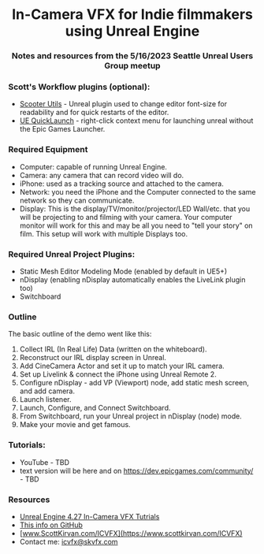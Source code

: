 
<div align="center">
<h1>In-Camera VFX for Indie filmmakers using Unreal Engine</h1>
<h3>Notes and resources from the 5/16/2023 Seattle Unreal Users Group meetup</h3>
</div> 

###  Scott's Workflow plugins (optional):
- [Scooter Utils](https://github.com/ScottKirvan/ScooterUtils) - Unreal plugin used to change editor font-size for readability and for quick restarts of the editor.
- [UE QuickLaunch](https://github.com/ScottKirvan/UE_QuickLaunch) - right-click context menu for launching unreal without the Epic Games Launcher.

### Required Equipment
- Computer: capable of running Unreal Engine.
- Camera: any camera that can record video will do.
- iPhone: used as a tracking source and attached to the camera.
- Network: you need the iPhone and the Computer connected to the same network so they can communicate.
- Display: This is the display/TV/monitor/projector/LED Wall/etc. that you will be projecting to and filming with your camera.  Your computer monitor will work for this and may be all you need to "tell your story" on film.  This setup will work with multiple Displays too.

### Required Unreal Project Plugins:
- Static Mesh Editor Modeling Mode (enabled by default in UE5+)
- nDisplay (enabling nDisplay automatically enables the LiveLink plugin too)
- Switchboard

### Outline
The basic outline of the demo went like this:
1. Collect IRL (In Real Life) Data  (written on the whiteboard).
3. Reconstruct our IRL display screen in Unreal.
4. Add CineCamera Actor and set it up to match your IRL camera.
5. Set up Livelink & connect the iPhone using Unreal Remote 2.
6. Configure nDisplay - add VP (Viewport) node, add static mesh screen, and add camera.
7. Launch listener.
8. Launch, Configure, and Connect Switchboard.
9. From Switchboard, run your Unreal project in nDisplay (node) mode.
10. Make your movie and get famous.


### Tutorials:
- YouTube - TBD
- text version will be here and on https://dev.epicgames.com/community/ - TBD


### Resources
- [Unreal Engine 4.27 In-Camera VFX Tutrials](https://www.youtube.com/playlist?list=PLZlv_N0_O1gaXvxPtn8_THYN_Awx-VYeu)
- [This info on GitHub](https://github.com/ScottKirvan/ICVFX)
- [www.ScottKirvan.com/ICVFX](https://www.scottkirvan.com/ICVFX)
- Contact me:  icvfx@skvfx.com